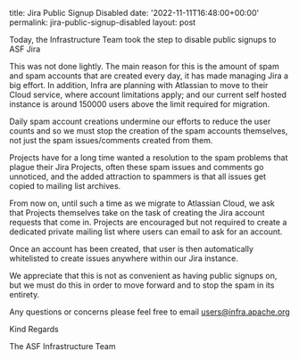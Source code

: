 title: Jira Public Signup Disabled
date: '2022-11-11T16:48:00+00:00'
permalink: jira-public-signup-disabled
layout: post

Today, the Infrastructure Team took the step to disable public signups to ASF Jira

This was not done lightly. The main reason for this is the amount of spam and spam accounts that are created every day, it has
made managing Jira a big effort. In addition, Infra are planning with Atlassian to move to their Cloud service, where account
limitations apply; and our current self hosted instance is around 150000 users above the limit required for migration.

Daily spam account creations undermine our efforts to reduce the user counts and so we must stop the creation of the spam
accounts themselves, not just the spam issues/comments created from them.

Projects have for a long time wanted a resolution to the spam problems that plague their Jira Projects, often these spam issues
and comments go unnoticed, and the added attraction to spammers is that all issues get copied to mailing list archives.

From now on, until such a time as we migrate to Atlassian Cloud, we ask that Projects themselves take on the task of creating
the Jira account requests that come in. Projects are encouraged but not required to create a dedicated private mailing list where
users can email to ask for an account.

Once an account has been created, that user is then automatically whitelisted to create issues anywhere within our Jira instance.

We appreciate that this is not as convenient as having public signups on, but we must do this in order to move forward and to
stop the spam in its entirety.

Any questions or concerns please feel free to email users@infra.apache.org

Kind Regards

The ASF Infrastructure Team
